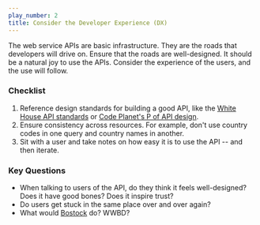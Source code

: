 ```yaml
---
play_number: 2
title: Consider the Developer Experience (DX)
---
```


The web service APIs are basic infrastructure.  They are the roads that developers will drive on.  Ensure that the roads are well-designed.  It should be a natural joy to use the APIs.  Consider the experience of the users, and the use will follow.

### Checklist
1. Reference design standards for building a good API, like the [White House API standards](https://github.com/WhiteHouse/api-standards) or [Code Planet's P of API design](https://codeplanet.io/principles-good-restful-api-design).
2. Ensure consistency across resources.  For example, don't use country codes in one query and country names in another.
3. Sit with a user and take notes on how easy it is to use the API -- and then iterate.  


### Key Questions
- When talking to users of the API, do they think it feels well-designed?  Does it have good bones?  Does it inspire trust?
- Do users get stuck in the same place over and over again?
- What would [Bostock](https://github.com/mbostock) do?  WWBD?
